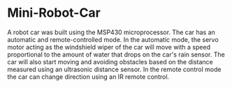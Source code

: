 # Mini-Robot-Car
A robot car was built using the MSP430 microprocessor. The car has an automatic and remote-controlled mode. In the automatic mode, the servo motor acting as the windshield wiper of the car will move with a speed proportional to the amount of water that drops on the car's rain sensor. The car will also start moving and avoiding obstacles based on the distance measured using an ultrasonic distance sensor. In the remote control mode the car can change direction using an IR remote control.
